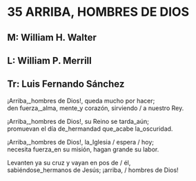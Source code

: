 # 35 ARRIBA, HOMBRES DE DIOS

## M:  William H. Walter
## L: William P. Merrill
## Tr:  Luis Fernando Sánchez

¡Arriba,_hombres de Dios!, queda mucho por hacer;  
den fuerza,_alma, mente_y corazón, sirviendo / a nuestro Rey.  

¡Arriba,_hombres de Dios!, su Reino se tarda_aún;  
promuevan el día de_hermandad que_acabe la_oscuridad.  

¡Arriba,_hombres de Dios!, la_Iglesia / espera / hoy;  
necesita fuerza_en su misión, hagan grande su labor.  

Levanten ya su cruz y vayan en pos de / él,  
sabiéndose_hermanos de Jesús; ¡arriba, / hombres de Dios!  

